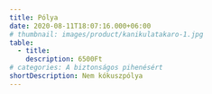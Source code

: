 ```yaml
---
title: Pólya
date: 2020-08-11T18:07:16.000+06:00
# thumbnail: images/product/kanikulatakaro-1.jpg
table:
  - title:
    description: 6500Ft
# categories: A biztonságos pihenésért
shortDescription: Nem kókuszpólya
---
```


